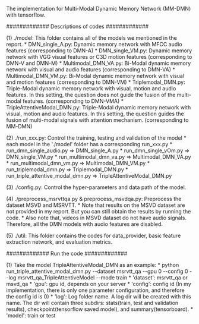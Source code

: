 The implementation for Multi-Modal Dynamic Memory Network (MM-DMN) with tensorflow.

############# Descriptions of codes ############# 

(1) ./model: This folder contains all of the models we mentioned in the report. 
    * DMN_single_A.py: Dynamic memory network with MFCC audio features (corresponding to DMN-A)
    * DMN_single_VM.py: Dynamic memory network with VGG visual features or C3D motion features  (corresponding to DMN-V and DMN-M)
    * Multimodal_DMN_VA.py: Bi-Modal dynamic memory network with visual and audio features (corresponding to DMN-VA)
    * Multimodal_DMN_VM.py: Bi-Modal dynamic memory network with visual and motion features (corresponding to DMN-VM)
    * Triplemodal_DMN.py: Triple-Modal dynamic memory network with visual, motion and audio features. In this setting, the question does not guide the fusion of the multi-modal features. (corresponding to DMN-VMA)
    * TripleAttentiveModal_DMN.py: Triple-Modal dynamic memory network with visual, motion and audio features. In this setting, the question guides the fusion of multi-modal signals with attention mechanism. (corresponding to MM-DMN)

(2) ./run_xxx.py: Control the training, testing and validation of the model
    * each model in the './model' folder has a corresponding run_xxx.py
    * run_dmn_single_audio.py => DMN_single_A.py
    * run_dmn_single_vOm.py => DMN_single_VM.py
    * run_multimodal_dmn_va.py => Multimodal_DMN_VA.py
    * run_multimodal_dmn_vm.py => Multimodal_DMN_VM.py
    * run_triplemodal_dmn.py => Triplemodal_DMN.py
    * run_triple_attentive_modal_dmn.py => TripleAttentiveModal_DMN.py

(3) ./config.py: Control the hyper-parameters and data path of the model.

(4) ./preprocess_msrvttqa.py & preprocess_msvdqa.py: Preprocess the dataset MSVD and MSRVTT.
    * Note that results on the MSVD dataset are not provided in my report. But you can still obtain the results by running the code.
    * Also note that, videos in MSVD dataset do not have audio signals. Therefore, all the DMN models with audio features are disabled.

(5) ./util: This folder contains the codes for data_provider, basic feature extraction network, and evaluation metrics.


############# Run the code #############
 
(1) Take the model TripleAttentiveModal_DMN as an example:
	* python run_triple_attentive_modal_dmn.py --dataset msrvtt_qa --gpu 0 --config 0 --log msrvtt_qa_TripleAttentiveModel --mode train
	* 'dataset': msrvtt_qa or msvd_qa
	* 'gpu': gpu id, depends on your server
	* 'config': config id (In my implementation, there is only one parameter configuration, and therefore the config id is 0)
	* 'log': Log folder name. A log dir will be created with this name. The dir will contain three subdirs: stats(train, test and validation results), checkpoint(tensorflow saved model), and summary(tensorboard).
	* 'model': train or test

